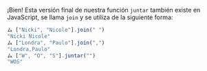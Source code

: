 ¡Bien! Esta versión final de nuestra función `juntar` también existe en JavaScript, se llama `join` y se utiliza de la siguiente forma:

```javascript
ム ["Nicki", "Nicole"].join(" ")
"Nicki Nicole"
ム ["Londra", "Paulo"].join(",")
"Londra,Paulo"
ム ["W", "O", "S"].juntar("")
"WOS"
```